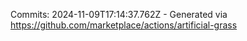 Commits: 2024-11-09T17:14:37.762Z - Generated via https://github.com/marketplace/actions/artificial-grass
<br>
